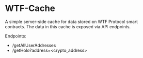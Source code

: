 # WTF-Cache
A simple server-side cache for data stored on WTF Protocol smart contracts. The data in this cache is exposed via API endpoints.

Endpoints:
- /getAllUserAddresses
- /getHolo?address=<crypto_address>

